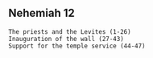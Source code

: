 ## Nehemiah 12

```
The priests and the Levites (1-26)
Inauguration of the wall (27-43)
Support for the temple service (44-47)
```

